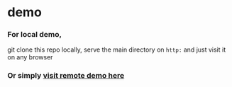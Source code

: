 # demo

### For local demo,

git clone this repo locally, serve the main directory on `http:` and just visit it on any browser

### Or simply [visit remote demo here](https://lavamoat.github.io/walker/demo/)
